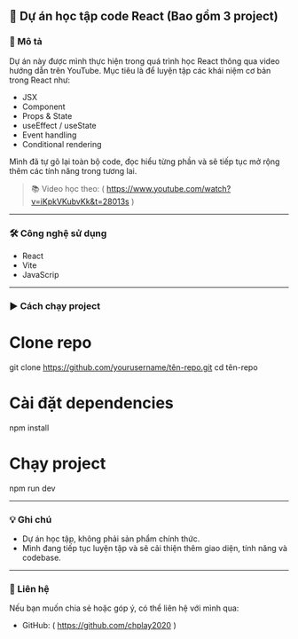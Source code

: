 ## 📘 Dự án học tập code React (Bao gồm 3 project)

### 🚀 Mô tả

Dự án này được mình thực hiện trong quá trình học React thông qua video hướng dẫn trên YouTube.
Mục tiêu là để luyện tập các khái niệm cơ bản trong React như:

* JSX
* Component
* Props & State
* useEffect / useState
* Event handling
* Conditional rendering

Mình đã tự gõ lại toàn bộ code, đọc hiểu từng phần và sẽ tiếp tục mở rộng thêm các tính năng trong tương lai.

> 📚 Video học theo: ( https://www.youtube.com/watch?v=iKpkVKubvKk&t=28013s )

---

### 🛠️ Công nghệ sử dụng

* React
* Vite
* JavaScrip

---

### ▶️ Cách chạy project

# Clone repo
git clone https://github.com/yourusername/tên-repo.git
cd tên-repo

# Cài đặt dependencies
npm install

# Chạy project
npm run dev

---

### 💡 Ghi chú

* Dự án học tập, không phải sản phẩm chính thức.
* Mình đang tiếp tục luyện tập và sẽ cải thiện thêm giao diện, tính năng và codebase.

---

### 📩 Liên hệ

Nếu bạn muốn chia sẻ hoặc góp ý, có thể liên hệ với mình qua:

* GitHub: ( https://github.com/chplay2020 )
